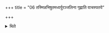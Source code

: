 +++
title = "06 तस्मिन्नभिषुतमध्वर्युरञ्जलिना गृह्णाति वाचस्पतये"

+++

<details><summary>थिते</summary>

तस्मिन्नभिषुतमध्वर्युरञ्जलिना गृह्णाति वाचस्पतये पवस्व वाजिन्निति ६
</details>
